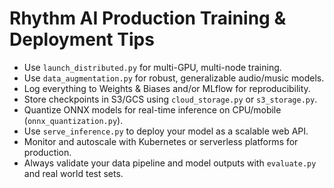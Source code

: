 # Rhythm AI Production Training & Deployment Tips

- Use `launch_distributed.py` for multi-GPU, multi-node training.
- Use `data_augmentation.py` for robust, generalizable audio/music models.
- Log everything to Weights & Biases and/or MLflow for reproducibility.
- Store checkpoints in S3/GCS using `cloud_storage.py` or `s3_storage.py`.
- Quantize ONNX models for real-time inference on CPU/mobile (`onnx_quantization.py`).
- Use `serve_inference.py` to deploy your model as a scalable web API.
- Monitor and autoscale with Kubernetes or serverless platforms for production.
- Always validate your data pipeline and model outputs with `evaluate.py` and real world test sets.